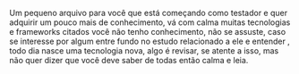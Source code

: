 Um pequeno arquivo para você que está começando como testador e quer adquirir um pouco mais de conhecimento, vá com calma muitas tecnologias e frameworks citados você não tenho conhecimento, não se assuste, caso se interesse por algum entre fundo no estudo relacionado a ele e entender , todo dia nasce uma tecnologia nova, algo é revisar, se atente a isso, mas não quer dizer que você deve saber de todas então calma e leia.
